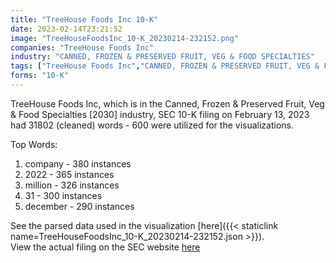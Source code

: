 ```yaml
---
title: "TreeHouse Foods Inc 10-K"
date: 2023-02-14T23:21:52
image: "TreeHouseFoodsInc_10-K_20230214-232152.png"
companies: "TreeHouse Foods Inc"
industry: "CANNED, FROZEN & PRESERVED FRUIT, VEG & FOOD SPECIALTIES"
tags: ["TreeHouse Foods Inc","CANNED, FROZEN & PRESERVED FRUIT, VEG & FOOD SPECIALTIES","02-13-2023","10-K"]
forms: "10-K"
---
```

TreeHouse Foods Inc, which is in the Canned, Frozen & Preserved Fruit, Veg & Food Specialties [2030] industry, SEC 10-K filing on February 13, 2023 had 31802 (cleaned) words - 600 were utilized for the visualizations.

Top Words:
1. company - 380 instances
2. 2022 - 365 instances
3. million - 326 instances
4. 31 - 300 instances
5. december - 290 instances


See the parsed data used in the visualization [here]({{< staticlink name=TreeHouseFoodsInc_10-K_20230214-232152.json >}}).  
View the actual filing on the SEC website [here](https://www.sec.gov/Archives/edgar/data/1320695/0001320695-23-000004.txt)
